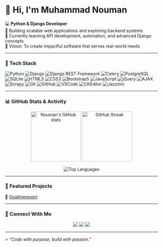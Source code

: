 # 👋 Hi, I'm Muhammad Nouman

💻 **Python & Django Developer**  
🚀 Building scalable web applications and exploring backend systems  
🌱 Currently learning API development, automation, and advanced Django concepts  
🎯 Vision: To create impactful software that serves real-world needs  

---

### 🧰 Tech Stack

![Python](https://img.shields.io/badge/Python-3776AB?style=for-the-badge&logo=python&logoColor=white)
![Django](https://img.shields.io/badge/Django-092E20?style=for-the-badge&logo=django&logoColor=white)
![Django REST Framework](https://img.shields.io/badge/DRF-ff1709?style=for-the-badge&logo=django&logoColor=white)
![Celery](https://img.shields.io/badge/Celery-37814A?style=for-the-badge&logo=celery&logoColor=white)
![PostgreSQL](https://img.shields.io/badge/PostgreSQL-316192?style=for-the-badge&logo=postgresql&logoColor=white)
![SQLite](https://img.shields.io/badge/SQLite-003B57?style=for-the-badge&logo=sqlite&logoColor=white)
![HTML5](https://img.shields.io/badge/HTML5-E34F26?style=for-the-badge&logo=html5&logoColor=white)
![CSS3](https://img.shields.io/badge/CSS3-1572B6?style=for-the-badge&logo=css3&logoColor=white)
![Bootstrap5](https://img.shields.io/badge/Bootstrap-7952B3?style=for-the-badge&logo=bootstrap&logoColor=white)
![JavaScript](https://img.shields.io/badge/JavaScript-F7DF1E?style=for-the-badge&logo=javascript&logoColor=black)
![jQuery](https://img.shields.io/badge/jQuery-0769AD?style=for-the-badge&logo=jquery&logoColor=white)
![AJAX](https://img.shields.io/badge/AJAX-005571?style=for-the-badge)
![Scrapy](https://img.shields.io/badge/Scrapy-60A839?style=for-the-badge&logo=scrapy&logoColor=white)
![Git](https://img.shields.io/badge/Git-F05032?style=for-the-badge&logo=git&logoColor=white)
![GitHub](https://img.shields.io/badge/GitHub-181717?style=for-the-badge&logo=github)
![VSCode](https://img.shields.io/badge/VSCode-007ACC?style=for-the-badge&logo=visual-studio-code&logoColor=white)
![CKEditor](https://img.shields.io/badge/CKEditor-0288D1?style=for-the-badge&logo=ckeditor&logoColor=white)
![Jazzmin](https://img.shields.io/badge/Jazzmin-3C873A?style=for-the-badge)

---

### 📊 GitHub Stats & Activity
<p align="center">
  <img src="https://github-readme-stats.vercel.app/api?username=MuhammadNouman769&show_icons=true&theme=tokyonight" alt="Nouman's GitHub stats" height="165">
  <img src="https://github-readme-streak-stats.herokuapp.com/?user=MuhammadNouman769&theme=tokyonight" alt="GitHub Streak" height="165">
</p>

<p align="center">
  <img src="https://github-readme-stats.vercel.app/api/top-langs/?username=MuhammadNouman769&layout=compact&theme=tokyonight" alt="Top Languages">
</p>

---

### 🧩 Featured Projects
🔹 [Goallinereport](https://github.com/MuhammadNouman769/Goallinereport)  


---

### 🤝 Connect With Me
<p align="center">
  <a href="https://www.linkedin.com/in/muhammad-nouman-524ab9360/"><img src="https://img.shields.io/badge/LinkedIn-0A66C2?style=for-the-badge&logo=linkedin&logoColor=white"/></a>
  <a href="mailto:nomannisar769@gmail.com"><img src="https://img.shields.io/badge/Email-D14836?style=for-the-badge&logo=gmail&logoColor=white"/></a>
  <a href="https://github.com/MuhammadNouman769"><img src="https://img.shields.io/badge/GitHub-181717?style=for-the-badge&logo=github"/></a>
</p>

---

⭐ *“Code with purpose, build with passion.”*
